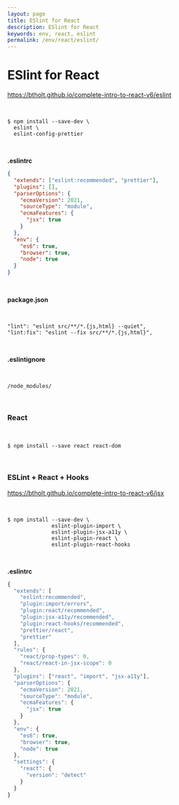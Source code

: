 ```yaml
---
layout: page
title: ESlint for React
description: ESlint for React
keywords: env, react, eslint
permalink: /env/react/eslint/
---
```


# ESlint for React

https://btholt.github.io/complete-intro-to-react-v6/eslint

<br/>

```
$ npm install --save-dev \
  eslint \
  eslint-config-prettier
```

<!--
eslint-plugin-prettier
-->

<br/>

**.eslintrc**

```json
{
  "extends": ["eslint:recommended", "prettier"],
  "plugins": [],
  "parserOptions": {
    "ecmaVersion": 2021,
    "sourceType": "module",
    "ecmaFeatures": {
      "jsx": true
    }
  },
  "env": {
    "es6": true,
    "browser": true,
    "node": true
  }
}
```

<br/>

**package.json**

<br/>

```
"lint": "eslint src/**/*.{js,html} --quiet",
"lint:fix": "eslint --fix src/**/*.{js,html}",
```

<br/>

**.eslintignore**

<br/>

```
/node_modules/
```

<br/>

### React

<br/>

    $ npm install --save react react-dom

<br/>

### ESLint + React + Hooks

https://btholt.github.io/complete-intro-to-react-v6/jsx

<br/>

```
$ npm install --save-dev \
              eslint-plugin-import \
              eslint-plugin-jsx-a11y \
              eslint-plugin-react \
              eslint-plugin-react-hooks
```

<br/>

**.eslintrc**

```js
{
  "extends": [
    "eslint:recommended",
    "plugin:import/errors",
    "plugin:react/recommended",
    "plugin:jsx-a11y/recommended",
    "plugin:react-hooks/recommended",
    "prettier/react",
    "prettier"
  ],
  "rules": {
    "react/prop-types": 0,
    "react/react-in-jsx-scope": 0
  },
  "plugins": ["react", "import", "jsx-a11y"],
  "parserOptions": {
    "ecmaVersion": 2021,
    "sourceType": "module",
    "ecmaFeatures": {
      "jsx": true
    }
  },
  "env": {
    "es6": true,
    "browser": true,
    "node": true
  },
  "settings": {
    "react": {
      "version": "detect"
    }
  }
}
```
